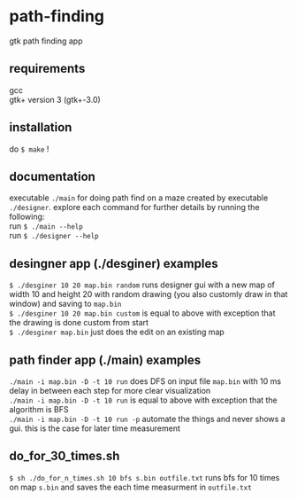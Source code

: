 # path-finding
gtk path finding app

## requirements
gcc <br />
gtk+ version 3 (gtk+-3.0) <br />

## installation
do `$ make` !

## documentation
executable `./main` for doing path find on a maze created by executable `./designer`. explore each command for further details by running the following: <br />
run `$ ./main --help` <br />
run `$ ./designer --help` <br />

## desingner app (./desginer) examples
`$ ./desginer 10 20 map.bin random` runs designer gui with a new map of width 10 and height 20 with random drawing (you also customly draw in that window) and saving to `map.bin` <br />
`$ ./desginer 10 20 map.bin custom` is equal to above with exception that the drawing is done custom from start <br />
`$ ./desginer map.bin` just does the edit on an existing map <br />

## path finder app (./main) examples
`./main -i map.bin -D -t 10 run` does DFS on input file `map.bin` with 10 ms delay in between each step for more clear visualization <br />
`./main -i map.bin -D -t 10 run` is equal to above with exception that the algorithm is BFS <br />
`./main -i map.bin -D -t 10 run -p` automate the things and never shows a gui. this is the case for later time measurement <br />

## do_for_30_times.sh
`$ sh ./do_for_n_times.sh 10 bfs s.bin outfile.txt` runs bfs for 10 times on map `s.bin` and saves the each time measurment in `outfile.txt` <br />
